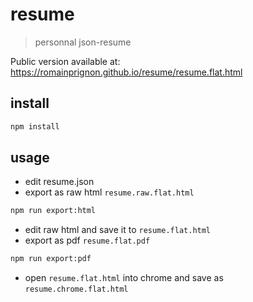 # resume

> personnal json-resume

Public version available at: https://romainprignon.github.io/resume/resume.flat.html

## install
```sh
npm install
```

## usage

- edit resume.json
- export as raw html `resume.raw.flat.html`
```sh
npm run export:html
```
- edit raw html and save it to `resume.flat.html`
- export as pdf `resume.flat.pdf`
```sh
npm run export:pdf
```
- open `resume.flat.html` into chrome and save as `resume.chrome.flat.html`
